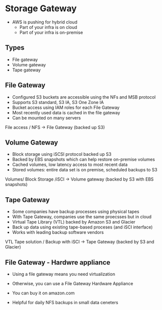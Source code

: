# Storage Gateway

- AWS is pushing for hybrid cloud
  - Part of your infra is on cloud
  - Part of your infra is on-premise

## Types

- File gateway
- Volume gateway
- Tape gateway

## File Gateway

- Configured S3 buckets are accessible using the NFs and MSB protocol
- Supports S3 standard, S3 IA, S3 One Zone IA
- Bucket access using IAM roles for each File Gateway
- Most recently used data is cached in the file gateway
- Can be mounted on many servers

File access / NFS -> File Gateway (backed up S3)

## Volume Gateway

- Block storage using iSCSI protocol backed up S3
- Backed by EBS snapshots which can help restore on-premise volumes
- Cached volumes, low latency access to most recent data
- Stored volumes: entire data set is on premise, scheduled backups to S3

Volumes/ Block Storage /iSCI -> Volume gateway (backed by S3 with EBS snapshots)

## Tape Gateway

- Some companies have backup processes using physical tapes
- With Tape Gateway, companies use the same proecsses but in cloud
- Virtual Tape Library (VTL) backed by Amazon S3 and Glacier
- Back up data using existing tape-based proceses (and iSCI interface)
- Works with leading backup software vendors

VTL Tape solution / Backup with iSCI -> Tape Gateway (backed by S3 and Glacier)

## File Gateway - Hardwre appliance

- Using a file gateway means you need virtualization
- Otherwise, you can use a File Gateway Hardware Appliance
- You can buy it on amazon.com

- Helpful for daily NFS backups in small data ceneters


